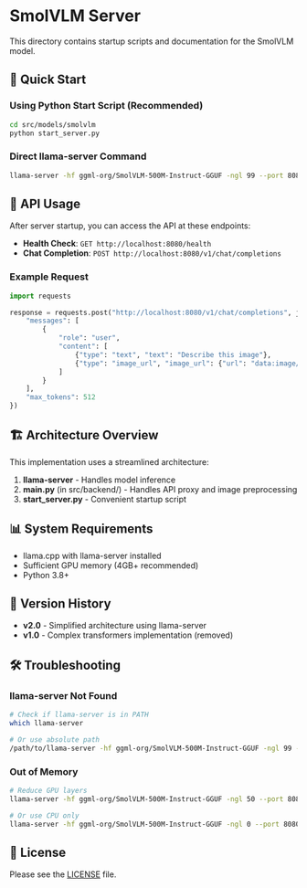 # SmolVLM Server

This directory contains startup scripts and documentation for the SmolVLM model.

## 🚀 Quick Start

### Using Python Start Script (Recommended)

```bash
cd src/models/smolvlm
python start_server.py
```

### Direct llama-server Command

```bash
llama-server -hf ggml-org/SmolVLM-500M-Instruct-GGUF -ngl 99 --port 8080
```

## 📡 API Usage

After server startup, you can access the API at these endpoints:

- **Health Check**: `GET http://localhost:8080/health`
- **Chat Completion**: `POST http://localhost:8080/v1/chat/completions`

### Example Request

```python
import requests

response = requests.post("http://localhost:8080/v1/chat/completions", json={
    "messages": [
        {
            "role": "user", 
            "content": [
                {"type": "text", "text": "Describe this image"},
                {"type": "image_url", "image_url": {"url": "data:image/jpeg;base64,..."}}
            ]
        }
    ],
    "max_tokens": 512
})
```

## 🏗️ Architecture Overview

This implementation uses a streamlined architecture:

1. **llama-server** - Handles model inference
2. **main.py** (in src/backend/) - Handles API proxy and image preprocessing
3. **start_server.py** - Convenient startup script

## 📊 System Requirements

- llama.cpp with llama-server installed
- Sufficient GPU memory (4GB+ recommended)
- Python 3.8+

## 🔄 Version History

- **v2.0** - Simplified architecture using llama-server
- **v1.0** - Complex transformers implementation (removed)

## 🛠️ Troubleshooting

### llama-server Not Found
```bash
# Check if llama-server is in PATH
which llama-server

# Or use absolute path
/path/to/llama-server -hf ggml-org/SmolVLM-500M-Instruct-GGUF -ngl 99 --port 8080
```

### Out of Memory
```bash
# Reduce GPU layers
llama-server -hf ggml-org/SmolVLM-500M-Instruct-GGUF -ngl 50 --port 8080

# Or use CPU only
llama-server -hf ggml-org/SmolVLM-500M-Instruct-GGUF -ngl 0 --port 8080
```

## 📄 License

Please see the [LICENSE](LICENSE) file.